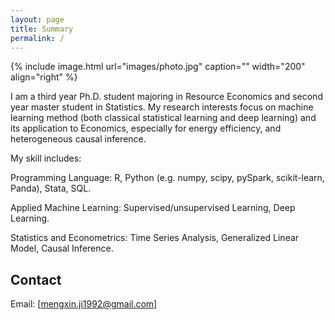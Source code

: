```yaml
---
layout: page
title: Summary
permalink: /
---
```


{% include image.html url="images/photo.jpg" caption="" width="200" align="right" %}

I am a third year Ph.D. student majoring in Resource Economics and second year master student in Statistics. My research interests focus on machine learning method (both classical statistical learning and deep learning) and its application to Economics, especially for energy efficiency, and heterogeneous causal inference.

My skill includes:

Programming Language: R, Python (e.g. numpy, scipy, pySpark, scikit-learn, Panda), Stata, SQL.

Applied Machine Learning: Supervised/unsupervised Learning, Deep Learning.

Statistics and Econometrics: Time Series Analysis, Generalized Linear Model, Causal Inference.

## Contact

Email: [mengxin.ji1992@gmail.com]


